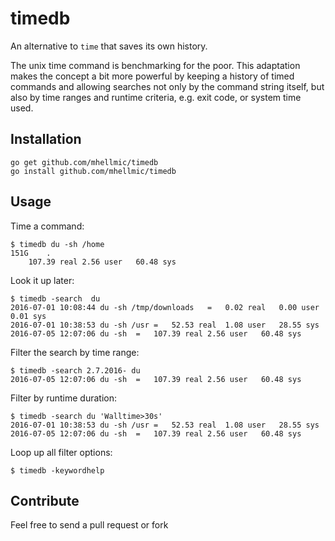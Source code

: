 timedb
======
An alternative to `time` that saves its own history.


The unix time command is benchmarking for the poor. This adaptation makes the concept a bit more powerful by keeping a history of timed commands and allowing searches not only by the command string itself, but also by time ranges and runtime criteria, e.g. exit code, or system time used.

Installation
------------

```
go get github.com/mhellmic/timedb
go install github.com/mhellmic/timedb
```

Usage
-----

Time a command:
```
$ timedb du -sh /home
151G	.
	107.39 real	2.56 user	60.48 sys
```

Look it up later:
```
$ timedb -search  du
2016-07-01 10:08:44	du -sh /tmp/downloads	= 	0.02 real	0.00 user	0.01 sys
2016-07-01 10:38:53	du -sh /usr	= 	52.53 real	1.08 user	28.55 sys
2016-07-05 12:07:06	du -sh	= 	107.39 real	2.56 user	60.48 sys
```

Filter the search by time range:
```
$ timedb -search 2.7.2016- du
2016-07-05 12:07:06	du -sh	= 	107.39 real	2.56 user	60.48 sys
```

Filter by runtime duration:
```
$ timedb -search du 'Walltime>30s'
2016-07-01 10:38:53	du -sh /usr	= 	52.53 real	1.08 user	28.55 sys
2016-07-05 12:07:06	du -sh	= 	107.39 real	2.56 user	60.48 sys
```

Loop up all filter options:
```
$ timedb -keywordhelp
```

Contribute
----------

Feel free to send a pull request or fork
